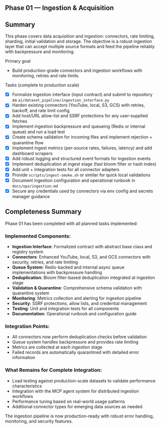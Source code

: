 ## Phase 01 — Ingestion & Acquisition

Summary
-------
This phase covers data acquisition and ingestion: connectors, rate limiting, sharding, initial validation and storage. The objective is a robust ingestion layer that can accept multiple source formats and feed the pipeline reliably with backpressure and monitoring.

Primary goal
- Build production-grade connectors and ingestion workflows with monitoring, retries and rate limits.

Tasks (complete to production scale)
- [x] Formalize ingestion interface (input contract) and submit to repository as `ai/dataset_pipeline/ingestion_interface.py`
- [x] Harden existing connectors (YouTube, local, S3, GCS) with retries, backoff, and rate limit config
- [x] Add host/URL allow-list and SSRF protections for any user-supplied fetches
- [x] Implement ingestion backpressure and queueing (Redis or internal queue) and run a load test
- [x] Create schema validation for incoming files and implement rejection + quarantine flow
- [x] Implement ingest metrics (per-source rates, failures, latency) and add dashboard scrapers
- [x] Add robust logging and structured event formats for ingestion events
- [x] Implement deduplication at ingest stage (fast bloom filter or hash index)
- [x] Add unit + integration tests for all connector adapters
- [x] Provide `scripts/ingest-smoke.sh` or similar for quick local validations
- [x] Document ingestion configuration and operational runbook in `docs/ops/ingestion.md`
- [x] Secure any credentials used by connectors via env config and secrets manager guidance

## Completeness Summary

Phase 01 has been completed with all planned tasks implemented:

### Implemented Components:
- **Ingestion Interface**: Formalized contract with abstract base class and registry system
- **Connectors**: Enhanced YouTube, local, S3, and GCS connectors with security, retries, and rate limiting
- **Queue System**: Redis-backed and internal async queue implementations with backpressure handling
- **Deduplication**: Bloom filter-based deduplication integrated at ingestion stage
- **Validation & Quarantine**: Comprehensive schema validation with quarantine system
- **Monitoring**: Metrics collection and alerting for ingestion pipeline
- **Security**: SSRF protections, allow lists, and credential management
- **Testing**: Unit and integration tests for all components
- **Documentation**: Operational runbook and configuration guide

### Integration Points:
- All connectors now perform deduplication checks before validation
- Queue system handles backpressure and provides rate limiting
- Metrics are collected at each ingestion stage
- Failed records are automatically quarantined with detailed error information

### What Remains for Complete Integration:
- Load testing against production-scale datasets to validate performance characteristics
- Integration with the MCP agent system for distributed ingestion workflows
- Performance tuning based on real-world usage patterns
- Additional connector types for emerging data sources as needed

The ingestion pipeline is now production-ready with robust error handling, monitoring, and security features.
